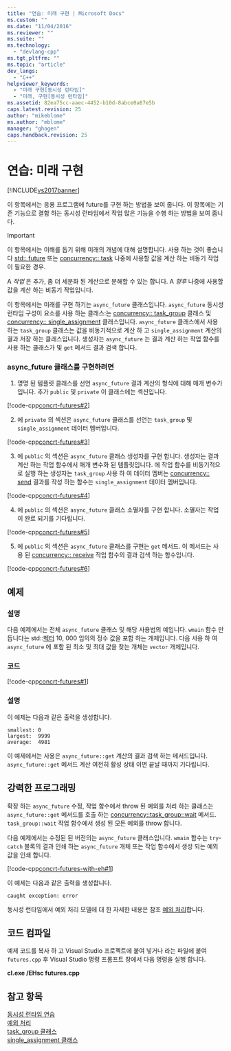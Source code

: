 ```yaml
---
title: "연습: 미래 구현 | Microsoft Docs"
ms.custom: ""
ms.date: "11/04/2016"
ms.reviewer: ""
ms.suite: ""
ms.technology: 
  - "devlang-cpp"
ms.tgt_pltfrm: ""
ms.topic: "article"
dev_langs: 
  - "C++"
helpviewer_keywords: 
  - "미래 구현[동시성 런타임]"
  - "미래, 구현[동시성 런타임]"
ms.assetid: 82ea75cc-aaec-4452-b10d-8abce0a87e5b
caps.latest.revision: 25
author: "mikeblome"
ms.author: "mblome"
manager: "ghogen"
caps.handback.revision: 25
---
```

# 연습: 미래 구현
[!INCLUDE[vs2017banner](../../assembler/inline/includes/vs2017banner.md)]

이 항목에서는 응용 프로그램에 future를 구현 하는 방법을 보여 줍니다. 이 항목에는 기존 기능으로 결합 하는 동시성 런타임에서 작업 많은 기능을 수행 하는 방법을 보여 줍니다.  
  
> [!IMPORTANT]
>  이 항목에서는 이해를 돕기 위해 미래의 개념에 대해 설명합니다. 사용 하는 것이 좋습니다 [std:: future](../../standard-library/future-class.md) 또는 [concurrency:: task](../../parallel/concrt/reference/task-class-concurrency-runtime.md) 나중에 사용할 값을 계산 하는 비동기 작업이 필요한 경우.  
  
 A *작업* 은 추가, 좀 더 세분화 된 계산으로 분해할 수 있는 합니다. A *향후* 나중에 사용할 값을 계산 하는 비동기 작업입니다.  
  
 이 항목에서는 미래를 구현 하기는 `async_future` 클래스입니다.  `async_future` 동시성 런타임 구성이 요소를 사용 하는 클래스:는 [concurrency:: task_group](../Topic/task_group%20Class.md) 클래스 및 [concurrency:: single_assignment](../../parallel/concrt/reference/single-assignment-class.md) 클래스입니다.  `async_future` 클래스에서 사용 하는 `task_group` 클래스는 값을 비동기적으로 계산 하 고 `single_assignment` 계산의 결과 저장 하는 클래스입니다. 생성자는 `async_future` 는 결과 계산 하는 작업 함수를 사용 하는 클래스가 및 `get` 메서드 결과 검색 합니다.  
  
### <a name="to-implement-the-asyncfuture-class"></a>async_future 클래스를 구현하려면  
  
1.  명명 된 템플릿 클래스를 선언 `async_future` 결과 계산의 형식에 대해 매개 변수가입니다. 추가 `public` 및 `private` 이 클래스에는 섹션입니다.  
  
 [!code-cpp[concrt-futures#2](../../parallel/concrt/codesnippet/CPP/walkthrough-implementing-futures_1.cpp)]  
  
2.  에 `private` 의 섹션은 `async_future` 클래스를 선언는 `task_group` 및 `single_assignment` 데이터 멤버입니다.  
  
 [!code-cpp[concrt-futures#3](../../parallel/concrt/codesnippet/CPP/walkthrough-implementing-futures_2.cpp)]  
  
3.  에 `public` 의 섹션은 `async_future` 클래스 생성자를 구현 합니다. 생성자는 결과 계산 하는 작업 함수에서 매개 변수화 된 템플릿입니다. 에 작업 함수를 비동기적으로 실행 하는 생성자는 `task_group` 사용 하 여 데이터 멤버는 [concurrency:: send](../Topic/send%20Function.md) 결과를 작성 하는 함수는 `single_assignment` 데이터 멤버입니다.  
  
 [!code-cpp[concrt-futures#4](../../parallel/concrt/codesnippet/CPP/walkthrough-implementing-futures_3.cpp)]  
  
4.  에 `public` 의 섹션은 `async_future` 클래스 소멸자를 구현 합니다. 소멸자는 작업이 완료 되기를 기다립니다.  
  
 [!code-cpp[concrt-futures#5](../../parallel/concrt/codesnippet/CPP/walkthrough-implementing-futures_4.cpp)]  
  
5.  에 `public` 의 섹션은 `async_future` 클래스를 구현는 `get` 메서드. 이 메서드는 사용 된 [concurrency:: receive](../Topic/receive%20Function.md) 작업 함수의 결과 검색 하는 함수입니다.  
  
 [!code-cpp[concrt-futures#6](../../parallel/concrt/codesnippet/CPP/walkthrough-implementing-futures_5.cpp)]  
  
## <a name="example"></a>예제  
  
### <a name="description"></a>설명  
 다음 예제에서는 전체 `async_future` 클래스 및 해당 사용법의 예입니다.  `wmain` 함수 만듭니다는 std::[벡터](../../standard-library/vector-class.md) 10, 000 임의의 정수 값을 포함 하는 개체입니다. 다음 사용 하 여 `async_future` 에 포함 된 최소 및 최대 값을 찾는 개체는 `vector` 개체입니다.  
  
### <a name="code"></a>코드  
 [!code-cpp[concrt-futures#1](../../parallel/concrt/codesnippet/CPP/walkthrough-implementing-futures_6.cpp)]  
  
### <a name="comments"></a>설명  
 이 예제는 다음과 같은 출력을 생성합니다.  
  
```Output  
smallest: 0  
largest:  9999  
average:  4981  
```  
  
 이 예제에서는 사용은 `async_future::get` 계산의 결과 검색 하는 메서드입니다.  `async_future::get` 메서드 계산 여전히 활성 상태 이면 끝날 때까지 기다립니다.  
  
## <a name="robust-programming"></a>강력한 프로그래밍  
 확장 하는 `async_future` 수정, 작업 함수에서 throw 된 예외를 처리 하는 클래스는 `async_future::get` 메서드를 호출 하는 [concurrency::task_group::wait](../Topic/task_group::wait%20Method.md) 메서드.  `task_group::wait` 작업 함수에서 생성 된 모든 예외를 throw 합니다.  
  
 다음 예제에서는 수정된 된 버전의는 `async_future` 클래스입니다.  `wmain` 함수는 `try`-`catch` 블록의 결과 인쇄 하는 `async_future` 개체 또는 작업 함수에서 생성 되는 예외 값을 인쇄 합니다.  
  
 [!code-cpp[concrt-futures-with-eh#1](../../parallel/concrt/codesnippet/CPP/walkthrough-implementing-futures_7.cpp)]  
  
 이 예제는 다음과 같은 출력을 생성합니다.  
  
```Output  
caught exception: error  
```  
  
 동시성 런타임에서 예외 처리 모델에 대 한 자세한 내용은 참조 [예외 처리](../../parallel/concrt/exception-handling-in-the-concurrency-runtime.md)합니다.  
  
## <a name="compiling-the-code"></a>코드 컴파일  
 예제 코드를 복사 하 고 Visual Studio 프로젝트에 붙여 넣거나 라는 파일에 붙여 `futures.cpp` 후 Visual Studio 명령 프롬프트 창에서 다음 명령을 실행 합니다.  
  
 **cl.exe /EHsc futures.cpp**  
  
## <a name="see-also"></a>참고 항목  
 [동시성 런타임 연습](../../parallel/concrt/concurrency-runtime-walkthroughs.md)   
 [예외 처리](../../parallel/concrt/exception-handling-in-the-concurrency-runtime.md)   
 [task_group 클래스](../Topic/task_group%20Class.md)   
 [single_assignment 클래스](../../parallel/concrt/reference/single-assignment-class.md)
